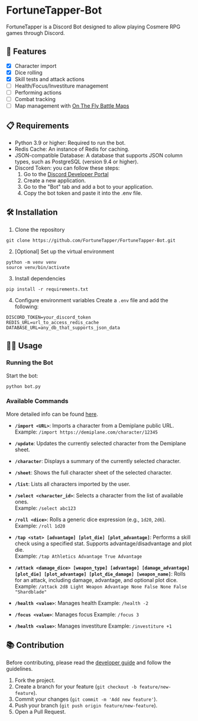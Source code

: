 # FortuneTapper-Bot

FortuneTapper is a Discord Bot designed to allow playing Cosmere RPG games through Discord.

## 🚀 Features

- [x] Character import
- [x] Dice rolling
- [x] Skill tests and attack actions
- [ ] Health/Focus/Investiture management
- [ ] Performing actions
- [ ] Combat tracking
- [ ] Map management with [On The Fly Battle Maps](https://github.com/otfbm)

## 📋 Requirements

- Python 3.9 or higher: Required to run the bot.
- Redis Cache: An instance of Redis for caching.
- JSON-compatible Database: A database that supports JSON column types, such as PostgreSQL (version 9.4 or higher).
- Discord Token: you can follow these steps:
  1. Go to the [Discord Developer Portal](https://discord.com/developers)
  2. Create a new application.
  3. Go to the "Bot" tab and add a bot to your application.
  4. Copy the bot token and paste it into the .env file.

## 🛠️ Installation

1. Clone the repository
```
git clone https://github.com/FortuneTapper/FortuneTapper-Bot.git
```

2. [Optional] Set up the virtual environment
```
python -m venv venv
source venv/bin/activate
```

3. Install dependencies
```
pip install -r requirements.txt
```

4. Configure environment variables
Create a `.env` file and add the following:
```
DISCORD_TOKEN=your_discord_token
REDIS_URL=url_to_access_redis_cache
DATABASE_URL=any_db_that_supports_json_data
```





## 🧑‍💻 Usage

### Running the Bot

Start the bot:
```
python bot.py
```

### Available Commands

More detailed info can be found [here](docs/commands.md).

- **`/import <URL>`**: Imports a character from a Demiplane public URL.  
  Example: `/import https://demiplane.com/character/12345`

- **`/update`**: Updates the currently selected character from the Demiplane sheet.

- **`/character`**: Displays a summary of the currently selected character.

- **`/sheet`**: Shows the full character sheet of the selected character.

- **`/list`**: Lists all characters imported by the user.

- **`/select <character_id>`**: Selects a character from the list of available ones.  
  Example: `/select abc123`

- **`/roll <dice>`**: Rolls a generic dice expression (e.g., `1d20`, `2d6`).  
  Example: `/roll 1d20`

- **`/tap <stat> [advantage] [plot_die] [plot_advantage]`**: Performs a skill check using a specified stat. Supports advantage/disadvantage and plot die.  
  Example: `/tap Athletics Advantage True Advantage`

- **`/attack <damage_dice> [weapon_type] [advantage] [damage_advantage] [plot_die] [plot_advantage] [plot_die_damage] [weapon_name]`**: Rolls for an attack, including damage, advantage, and optional plot dice.  
  Example: `/attack 2d8 Light Weapon Advantage None False None False "Shardblade"`

- **`/health <value>`**: Manages health
  Example: `/health -2`

- **`/focus <value>`**: Manages focus
  Example: `/focus 3`

- **`/health <value>`**: Manages investiture
  Example: `/investiture +1`


## 📚 Contribution

Before contributing, please read the [developer guide](docs/developer_guide.md) and follow the guidelines.

1. Fork the project.
2. Create a branch for your feature (`git checkout -b feature/new-feature`).
3. Commit your changes (`git commit -m 'Add new feature'`).
4. Push your branch (`git push origin feature/new-feature`).
5. Open a Pull Request.
